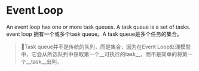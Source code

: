 # Event Loop

An event loop has one or more task queues. A task queue is a set of tasks.
event loop 拥有一个或多个task queue。A task queue是多个任务的集合。

> Task queue并不是传统的队列，而是集合，因为在Event Loop处理模型中，它会从所选队列中获取第一个__可执行的task__，而不是简单的将第一个__task__出列。
